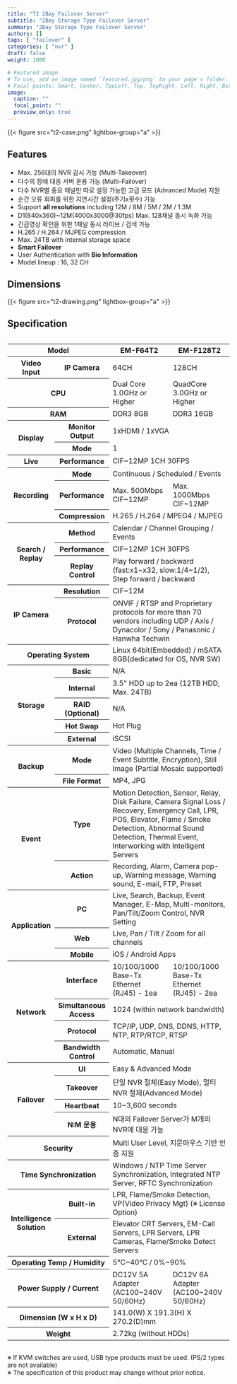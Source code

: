 ```yaml
---
title: "T2 2Bay Failover Server"
subtitle: "2Bay Storage Type Failover Server"
summary: "2Bay Storage Type Failover Server"
authors: []
tags: [ "failover" ]
categories: [ "nvr" ]
draft: false
weight: 1080

# Featured image
# To use, add an image named `featured.jpg/png` to your page's folder.
# Focal points: Smart, Center, TopLeft, Top, TopRight, Left, Right, BottomLeft, Bottom, BottomRight.
image:
  caption: ""
  focal_point: ""
  preview_only: true
---
```


<div class="container">
<div class="row justify-content-center">
<div class="col-sm-6">

{{< figure src="t2-case.png" lightbox-group="a" >}}

</div>
</div>
</div>

<div class="container">
<div class="row align-items-top">
<div class="col-12 col-sm-8 pl-0">

## Features

- Max. 256대의 NVR 감시 가능 (Multi-Takeover)
- 다수의 장애 대응 서버 운용 가능 (Multi-Failover)
- 다수 NVR별 중요 채널만 따로 설정 가능한 고급 모드 (Advanced Mode) 지원
- 순간 오류 회피를 위한 지연시간 설정(주기x횟수) 가능
- Support **all resolutions** including 12M / 8M / 5M / 2M / 1.3M
- D1(640x360)~12M(4000x3000@30fps) Max. 128채널 동시 녹화 가능
- 긴급영상 확인을 위한 1채널 동시 라이브 / 검색 가능
- H.265 / H.264 / MJPEG compression
- Max. 24TB with internal storage space
- **Smart Failover**
- User Authentication with **Bio Information**
- Model lineup : 16, 32 CH

</div>
<div class="col-12 col-sm-4 pl-0">

## Dimensions

{{< figure src="t2-drawing.png" lightbox-group="a" >}}

</div>
</div>
</div>

## Specification

<div style="overflow-x: auto">
<table class="spec">
<thead>
<tr>
<th colspan="2">Model</th>
<th>EM-F64T2</th>
<th>EM-F128T2</th>
</tr>
</thead>
<tbody>
<tr>
<th>Video<br>Input</th>
<th>IP Camera</th>
<td>64CH</td>
<td>128CH</td>
</tr>
<tr>
<th colspan="2">CPU</th>
<td>Dual Core 1.0GHz or Higher</td>
<td>QuadCore 3.0GHz or Higher</td>
</tr>
<tr>
<th colspan="2">RAM</th>
<td>DDR3 8GB</td>
<td>DDR3 16GB</td>
</tr>
<tr>
<th rowspan="2">Display</th>
<th>Monitor<br>Output</th>
<td colspan="2">1xHDMI / 1xVGA</td>
</tr>
<tr>
<th>Mode</th>
<td colspan="2">1</td>
</tr>
<tr>
<th>Live</th>
<th>Performance</th>
<td colspan="2">CIF~12MP 1CH 30FPS</td>
</tr>
<tr>
<th rowspan="3">Recording</th>
<th>Mode</th>
<td colspan="2">Continuous / Scheduled / Events</td>
</tr>
<tr>
<th>Performance</th>
<td>Max. 500Mbps<br>CIF~12MP</td>
<td>Max. 1000Mbps<br>CIF~12MP</td>
</tr>
<tr>
<th>Compression</th>
<td colspan="2">H.265 / H.264 / MPEG4 / MJPEG</td>
</tr>
<tr>
<th rowspan="3">Search /<br>Replay</th>
<th>Method</th>
<td colspan="2">Calendar / Channel Grouping / Events</td>
</tr>
<tr>
<th>Performance</th>
<td colspan="2">CIF~12MP 1CH 30FPS</td>
</tr>
<tr>
<th>Replay<br>Control</th>
<td colspan="2">Play forward / backward (fast:x1~x32, slow:1/4~1/2), Step forward / backward</td>
</tr>
<tr>
<th rowspan="2">IP Camera</th>
<th>Resolution</td>
<td colspan="2">CIF~12M</td>
</tr>
<tr>
<th>Protocol</th>
<td colspan="2">ONVIF / RTSP and Proprietary protocols for more than 70 vendors including UDP / Axis / Dynacolor / Sony / Panasonic / Hanwha Techwin</td>
</tr>
<tr>
<th colspan="2">Operating System</th>
<td colspan="2">Linux 64bit(Embedded) / mSATA 8GB(dedicated for OS, NVR SW)</td>
</tr>
<tr>
<th rowspan="5">Storage</th>
<th>Basic</th>
<td colspan="2">N/A</td>
</tr>
<tr>
<th>Internal</th>
<td colspan="2">3.5" HDD up to 2ea (12TB HDD, Max. 24TB)</td>
</tr>
<tr>
<th>RAID<br>(Optional)</th>
<td colspan="2">N/A</td>
</tr>
<tr>
<th>Hot Swap</th>
<td colspan="2">Hot Plug</td>
</tr>
<tr>
<th>External</th>
<td colspan="2">iSCSI</td>
</tr>
<tr>
<th rowspan="2">Backup</th>
<th>Mode</th>
<td colspan="2">Video (Multiple Channels, Time / Event Subtitle, Encryption), Still Image (Partial Mosaic supported)</td>
</tr>
<tr>
<th>File Format</th>
<td colspan="2">MP4, JPG</td>
</tr>
<tr>
<th rowspan="2">Event</th>
<th>Type</th>
<td colspan="2">Motion Detection, Sensor, Relay, Disk Failure, Camera Signal Loss / Recovery, Emergency Call, LPR, POS, Elevator, Flame / Smoke Detection, Abnormal Sound Detection, Thermal Event, Interworking with Intelligent Servers</td>
</tr>
<tr>
<th>Action</th>
<td colspan="2">Recording, Alarm, Camera pop-up, Warning message, Warning sound, E-mail, FTP, Preset</td>
</tr>
<tr>
<th rowspan="3">Application</th>
<th>PC</th>
<td colspan="2">Live, Search, Backup, Event Manager, E-Map, Multi-monitors, Pan/Tilt/Zoom Control, NVR Setting</td>
</tr>
<tr>
<th>Web</th>
<td colspan="2">Live, Pan / Tilt / Zoom for all channels</td>
</tr>
<tr>
<th>Mobile</th>
<td colspan="2">iOS / Android Apps</td>
</tr>
<tr>
<th rowspan="4">Network</th>
<th>Interface</th>
<td>10/100/1000 Base-Tx Ethernet (RJ45) - 1ea</td>
<td>10/100/1000 Base-Tx Ethernet (RJ45) - 2ea</td>
</tr>
<tr>
<th>Simultaneous<br>Access</th>
<td colspan="2">1024 (within network bandwidth)</td>
</tr>
<tr>
<th>Protocol</th>
<td colspan="2">TCP/IP, UDP, DNS, DDNS, HTTP, NTP, RTP/RTCP, RTSP</td>
</tr>
<tr>
<th>Bandwidth<br>Control</th>
<td colspan="2">Automatic, Manual</td>
</tr>
<tr>
<th rowspan="4">Failover</th>
<th>UI</th>
<td colspan="2">Easy & Advanced Mode</td>
</tr>
<tr>
<th>Takeover</th>
<td colspan="2">단일 NVR 절체(Easy Mode), 멀티 NVR 절체(Advanced Mode)</td>
</tr>
<tr>
<th>Heartbeat</th>
<td colspan="2">10~3,600 seconds</td>
</tr>
<tr>
<th>N:M 운용</th>
<td colspan="2">N대의 Failover Server가 M개의 NVR에 대응 가능</td>
</tr>
<tr>
<th colspan="2">Security</th>
<td colspan="2">Multi User Level, 지문마우스 기반 인증 지원</td>
</tr>
<tr>
<th colspan="2">Time Synchronization</th>
<td colspan="2">Windows / NTP Time Server Synchronization, Integrated NTP Server, RFTC Synchronization</td>
</tr>
<tr>
<th rowspan="2">Intelligence<br>Solution</th>
<th>Built-in</th>
<td colspan="2">LPR, Flame/Smoke Detection, VP(Video Privacy Mgt) (※ License Option)</td>
</tr>
<tr>
<th>External</th>
<td colspan="2">Elevator CRT Servers, EM-Call Servers, LPR Servers, LPR Cameras, Flame/Smoke Detect Servers</td>
</tr>
<tr>
<th colspan="2">Operating Temp / Humidity</th>
<td colspan="2">5℃~40℃ / 0%~90%</td>
</tr>
<tr>
<th colspan="2">Power Supply / Current</th>
<td>DC12V 5A Adapter (AC100~240V 50/60Hz)</td>
<td>DC12V 6A Adapter (AC100~240V 50/60Hz)</td>
</tr>
<tr>
<th colspan="2">Dimension (W x H x D)</th>
<td colspan="2">141.0(W) Ⅹ 191.3(H) Ⅹ 270.2(D)mm</td>
</tr>
<tr>
<th colspan="2">Weight</th>
<td colspan="2">2.72kg (without HDDs)</td>
</tr>
</tbody>
</table>
</div>

※ If KVM switches are used, USB type products must be used. (PS/2 types are not available)  
※ The specification of this product may change without prior notice.
